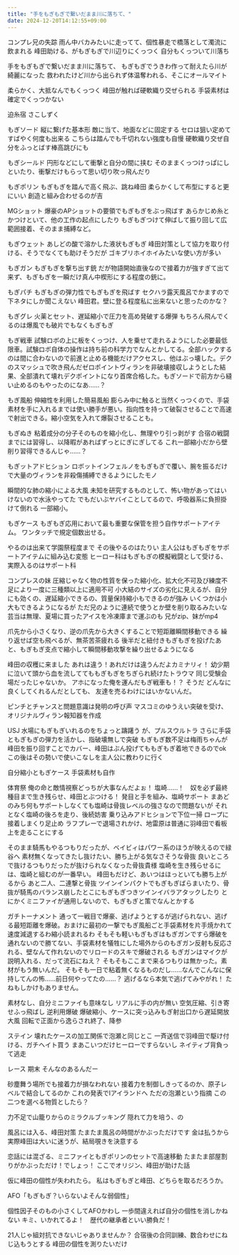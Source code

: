 ```yaml
---
title: "手をもぎもぎで繋いだまま川に落ちて、"
date: 2024-12-20T14:12:55+09:00
---
```

コンプレ兄の失踪
雨ん中バカみたいに走ってて、個性暴走で橋落として濁流に飲まれる
峰田助ける、がもぎもぎで川辺りにくっつく
自分もくっついて川落ち

手をもぎもぎで繋いだまま川に落ちて、
もぎもぎでうきわ作って耐えたら川が綺麗になった
救われたけど川から出られず体温奪われる、そこにオールマイト

柔らかく、大抵なんでもくっつく
峰田が触れば硬軟織り交ぜられる
手袋素材は確定でくっつかない

迫糸宿
さこしずく



もぎソード
縦に繋げた基本形
敵に当て、地面などに固定する
セロは狙い定めてすばやく何度も出来る
こちらは踏んでも千切れない強度も自慢
硬軟織り交ぜ自分をふっとばす棒高跳びにも

もぎシールド
円形などにして衝撃と自分の間に挟む
そのままくっつけっぱにしといたり、衝撃だけもらって思い切り吹っ飛んだり

もぎポリン
もぎもぎを踏んで高く飛ぶ、跳ね峰田
柔らかくして布型にすると更にいい
創造と組み合わせるのが吉


MGショット
爆豪のAPショットの要領でもぎもぎをぶっ飛ばす
あらかじめ糸とかつけといて、他の工作の起点にしたり
もぎもぎつけて伸ばして振り回して広範囲接着、そのまま捕縛など。

もぎウェット
あしどの酸で溶かした液状もぎもぎ
峰田対策として協力を取り付ける、そうでなくても助けそうだが
ゴキブリホイホイみたいな使い方が多い

もぎガン
もぎもぎを撃ち出す銃
だが物語開始直後なので接着力が強すぎて出て来ず、もぎもぎを一瞬だけ真ん中楔形にする程度の銃に。

もぎパチ
もぎもぎの弾力性でもぎもぎを飛ばす
セクハラ露天風呂でかますので下ネタにしか聞こえない
峰田君。壁に登る程度私に出来ないと思ったのかな？

もぎグレ
火薬とセット、遅延縮小で圧力を高め発破する爆弾
もちろん飛んでくるのは爆風でも破片でもなくもぎもぎ

もぎ戦車
試験ロボの上に板をくっつけ、人を乗せて走れるようにした必要最低限車。試験ロボ自体の操作は持ち前の科学力でなんとかしてる。全部ハックするのは間に合わないので前進と止める機能だけアクセスし、他はぶっ壊した。デクのスマッシュで吹き飛んだゼロポイントヴィランを非破壊接収しようとした結果、全部潰れて壊れデクポイントになり首席合格した。もぎソードで前方から縫い止めるのもやったのになあ……？

もぎ風船
伸縮性を利用した簡易風船
膨らみ中に触ると当然くっつくので、手袋素材を手に入れるまでは使い勝手が悪い。指向性を持って破裂させることで高速で射出できる。縮小空気を入れて爆裂させることも。

もぎぬき
粘着成分の分子そのものを縮小化し、無理やり引っ剥がす
合宿の戦闘までには習得し、以降暇があればずっとにぎにぎしてる
これ一部縮小だから壁削り習得できるんじゃ……？

もぎットアドヒション
ロボットインフェルノをもぎもぎで覆い、腕を振るだけで大量のヴィランを非殺傷捕縛できるようにしたモノ

瞬間的な肺の縮小による大風
未知を研究するものとして、怖い物があってはいけないので水泳やってた
でもだいぶヤバイことしてるので、呼吸器系に負担掛けて倒れる
一部縮小。

もぎケース
もぎもぎ応用において最も重要な保管を担う自作サポートアイテム。
ワンタッチで規定個数出せる。


やるのは出来て学園祭程度まで
その後やるのはたりい
主人公はもぎもぎをサポートアイテムに組み込む変態
ヒーロー科はもぎもぎの模擬戦闘として受ける、実際入るのはサポート科

コンプレスの妹
圧縮じゃなく物の性質を保った縮小化、拡大化不可及び練度不足により一度に三種類以上に適用不可
小大結のサイズの劣化に見えるが、自分にも効くの、遅延縮小できるの、質量保持縮小もできるのが強み
いくつかは小大もできるようになるが
ただ兄のように連続で使うとか壁を削り取るみたいな芸当は無理、夏場に買ったアイスを冷凍庫まで運ぶのも
兄がzip、妹がmp4

爪先から小さくなり、逆の爪先から大きくすることで短距離瞬間移動できる
繰り返せば空も飛べるが、無茶苦茶疲れる
後半だと紐付きもぎもぎを投げたあと、もぎもぎ支点で縮小して瞬間移動攻撃を繰り出せるようになる


峰田の収穫に来ました
あれは違う！あれだけは違うんだよカミナリィ！
幼少期に泣いて頭から血を流しててももぎもぎをちぎられ続けたトラウマ
同じ受験会場だったじゃないか。
アホになった俺を運んだもぎ戦車も！？
そうだ
どんなに良くしてくれるんだとしても、
友達を売るわけにはいかないんだ。

ピンチとチャンスと問題意識は発明の呼び声
マスコミのゆうえい突破を受け、オリジナルヴィラン報知器を作成

USJ
水場にもぎもぎいれるのをちょっと躊躇う
が、プルスウルトラ
さらに手袋ともぎもぎの弾力を活かし、指破壊無しで突破
もぎもぎ数不足は梅雨ちゃんが峰田を振り回すことでカバー、峰田はぶん投げてももぎもぎ着地できるのでok
この後はその勢いで使いこなしを主人公に教わりに行く

自分縮小ともぎケース
手袋素材も自作


体育祭
俺の命と敵情視察どっちが大事なんだよぉ！
塩崎……！　奴を必ず最終種目まで生き残らせ、峰田とぶつける！
発目と手を組み、塩崎サポート
まあどのみち何もサポートしなくても塩崎は骨抜レベルの強さなので問題ないが
それとなく塩崎の後ろを走り、後続妨害
乗り込みアドヒションで下位一掃
ロープに接着しまくり足止め
ラフプレーで退場されかけ、地雷原は普通に羽峰田で看板上を走ることにする

そのまま騎馬もやるつもりだったが、ベイビィはパワー系のほうが映えるので緑谷へ
素材無くなってきたし抜けたい、勝ち上がる気なさそうな骨抜
良いところで抜けるつもりだったが抜けられなくなった骨抜貴様
塩崎を生き残らせるには、塩崎と組むのが一番早い。
峰田もだけど、あいつはほっといても勝ち上がるから
あと二人、二連撃と骨抜
ツインインパクトでもぎもぎばらまいたり、骨抜が騎馬のバランス崩したとこにもぎもぎつきツインイバラアタックしたり
とにかくミニファイが通用しないので、もぎもぎと策でなんとかする

ガチトーナメント
通って一戦目で爆豪、逃げようとするが逃げられない、逃げる最短距離を爆破。おまけに最初の一撃でもぎ風船ごと手袋素材を片手焼かれて速度減退するわ縮小読まれるわ
そもそも軽いもぎもぎはもぎガンですら爆破を通れないので勝てない、手袋素材を犠牲にした場外からのもぎガン反射も反応される、壁なんて作れないのでリロードのスキで爆破される
もぎガンはマイクが説明入れる、だって流石にねえ？
そもそもここまで来るつもりは無かった。素材がもう無いんだ。
そもそも一日で粘着無くなるものだし……なんでこんなに保持してんの怖……前日何やってたの……？
逃げるなら本気で逃げてみやがれ！
たねもしかけもありません。

素材なし、自分ミニファイも意味なし
リアルに手の内が無い
空気圧縮、引き寄せふっ飛ばし
逆利用爆破
爆破縮小、ケースに突っ込みもぎ射出口から遅延開放大風
回転で正面から逸らされ終了、降参


ステイン
壊れたケースの加工関係で泡瀬と同じとこ
一斉送信で羽峰田で駆け付ける、ガチヘイト買う
まあこいつだけヒーローですらないし
ネイティブ背負って逃走

レース
期末
そんなのあるんだー

砂塵舞う場所でも接着力が損なわれない
接着力を制御しきってるのか、原子レベルで結合してるのか
これの発表でIアイランドへ
ただの泡瀬という指摘
この二つを選べる物質としたら？



力不足で山籠りからのミラクルブッキング
隠れて力を培う、の

風呂には入る、峰田対策
たまたま風呂の時間がかぶっただけです
金は払うから
実際峰田は大いに迷うが、結局覗きを決意する

恋話には混ざる、ミニファイともぎポリンのセットで高速移動
たまたま部屋割りがかぶっただけ！でしょっ！
ここでオリジン、峰田が助けた話

仮に峰田の個性が失われたら。
私はもぎもぎと峰田、どちらを取るだろうか。

AFO「もぎもぎ？いらないよそんな弱個性」

個性因子そのもの小さくしてAFOかわし
一歩間違えれば自分の個性を消しかねない
キミ、いかれてるよ！　歴代の継承者といい勝負だ！




21人じゃ組対抗できないじゃありませんか？
合宿後の合同訓練、数合わせにねじ込もうとする
峰田の個性を測りたいだけ
